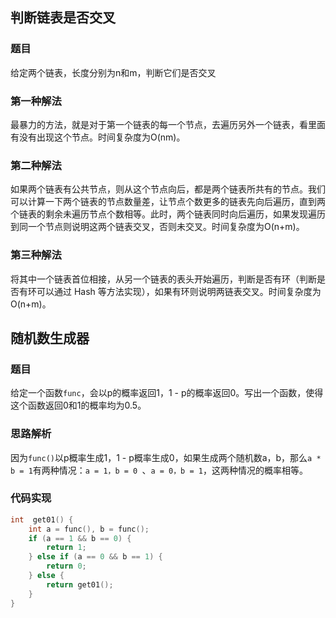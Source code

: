 ## 判断链表是否交叉

### 题目

给定两个链表，长度分别为n和m，判断它们是否交叉

### 第一种解法

最暴力的方法，就是对于第一个链表的每一个节点，去遍历另外一个链表，看里面有没有出现这个节点。时间复杂度为O(nm)。

### 第二种解法

如果两个链表有公共节点，则从这个节点向后，都是两个链表所共有的节点。我们可以计算一下两个链表的节点数量差，让节点个数更多的链表先向后遍历，直到两个链表的剩余未遍历节点个数相等。此时，两个链表同时向后遍历，如果发现遍历到同一个节点则说明这两个链表交叉，否则未交叉。时间复杂度为O(n+m)。

### 第三种解法

将其中一个链表首位相接，从另一个链表的表头开始遍历，判断是否有环（判断是否有环可以通过 Hash 等方法实现），如果有环则说明两链表交叉。时间复杂度为O(n+m)。



## 随机数生成器

### 题目

给定一个函数`func`，会以p的概率返回1，1 - p的概率返回0。写出一个函数，使得这个函数返回0和1的概率均为0.5。

### 思路解析

因为`func()`以p概率生成1，1 - p概率生成0，如果生成两个随机数a，b，那么`a * b = 1`有两种情况：`a = 1，b = 0 `、`a = 0，b = 1`，这两种情况的概率相等。

### 代码实现

```c
int  get01() {
    int a = func(), b = func();
    if (a == 1 && b == 0) {
        return 1;
    } else if (a == 0 && b == 1) {
        return 0;
    } else {
        return get01();
    }
}
```

